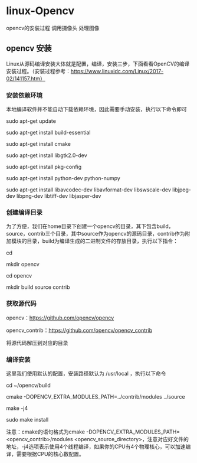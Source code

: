 # linux-Opencv

opencv的安装过程  调用摄像头 处理图像
## opencv 安装
Linux从源码编译安装大体就是配置，编译，安装三步，下面看看OpenCV的编译安装过程。（安装过程参考：https://www.linuxidc.com/Linux/2017-02/141157.htm）
### 安装依赖环境

本地编译软件并不能自动下载依赖环境，因此需要手动安装，执行以下命令即可

sudo apt-get update

sudo apt-get install build-essential

sudo apt-get install cmake

sudo apt-get install libgtk2.0-dev

sudo apt-get install pkg-config

sudo apt-get install python-dev python-numpy

sudo apt-get install libavcodec-dev libavformat-dev libswscale-dev libjpeg-dev libpng-dev libtiff-dev libjasper-dev

### 创建编译目录

为了方便，我们在home目录下创建一个opencv的目录，其下包含build，source，contrib三个目录，其中source作为opencv的源码目录，contrib作为附加模块的目录，build为编译生成的二进制文件的存放目录，执行以下指令：

cd

mkdir opencv

cd opencv

mkdir build source contrib

### 获取源代码

opencv：https://github.com/opencv/opencv 

opencv_contrib：https://github.com/opencv/opencv_contrib

将源代码解压到对应的目录

### 编译安装

这里我们使用默认的配置，安装路径默认为 /usr/local ，执行以下命令

cd ~/opencv/build

cmake -DOPENCV_EXTRA_MODULES_PATH=../contrib/modules ../source

make -j4

sudo make install

注意：cmake的语句格式为cmake -DOPENCV_EXTRA_MODULES_PATH=<opencv_contrib>/modules <opencv_source_directory>，注意对应好文件的地址，-j4选项表示使用4个线程编译，如果你的CPU有4个物理核心，可以加速编译，需要根据CPU的核心数配置。
